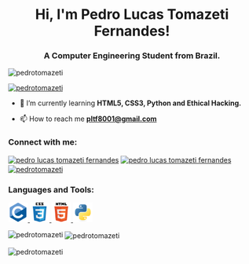 <h1 align="center">Hi, I'm Pedro Lucas Tomazeti Fernandes!</h1>
<h3 align="center">A Computer Engineering Student from Brazil.</h3>

<p align="left"> <img src="https://komarev.com/ghpvc/?username=pedrotomazeti&label=Profile%20views&color=0e75b6&style=flat" alt="pedrotomazeti" /> </p>

<p align="left"> <a href="https://github.com/ryo-ma/github-profile-trophy"><img src="https://github-profile-trophy.vercel.app/?username=pedrotomazeti" alt="pedrotomazeti" /></a> </p>

- 🌱 I’m currently learning **HTML5, CSS3, Python and Ethical Hacking.**

- 📫 How to reach me **pltf8001@gmail.com**

<h3 align="left">Connect with me:</h3>
<p align="left">
<a href="https://linkedin.com/in/pedro lucas tomazeti fernandes" target="blank"><img align="center" src="https://raw.githubusercontent.com/rahuldkjain/github-profile-readme-generator/master/src/images/icons/Social/linked-in-alt.svg" alt="pedro lucas tomazeti fernandes" height="30" width="40" /></a>
<a href="https://fb.com/pedro lucas tomazeti fernandes" target="blank"><img align="center" src="https://raw.githubusercontent.com/rahuldkjain/github-profile-readme-generator/master/src/images/icons/Social/facebook.svg" alt="pedro lucas tomazeti fernandes" height="30" width="40" /></a>
<a href="https://instagram.com/pedrotomazeti" target="blank"><img align="center" src="https://raw.githubusercontent.com/rahuldkjain/github-profile-readme-generator/master/src/images/icons/Social/instagram.svg" alt="pedrotomazeti" height="30" width="40" /></a>
</p>

<h3 align="left">Languages and Tools:</h3>
<p align="left"> <a href="https://www.cprogramming.com/" target="_blank"> <img src="https://raw.githubusercontent.com/devicons/devicon/master/icons/c/c-original.svg" alt="c" width="40" height="40"/> </a> <a href="https://www.w3schools.com/css/" target="_blank"> <img src="https://raw.githubusercontent.com/devicons/devicon/master/icons/css3/css3-original-wordmark.svg" alt="css3" width="40" height="40"/> </a> <a href="https://www.w3.org/html/" target="_blank"> <img src="https://raw.githubusercontent.com/devicons/devicon/master/icons/html5/html5-original-wordmark.svg" alt="html5" width="40" height="40"/> </a> <a href="https://www.python.org" target="_blank"> <img src="https://raw.githubusercontent.com/devicons/devicon/master/icons/python/python-original.svg" alt="python" width="40" height="40"/> </a> </p>

<p><img align="left" src="https://github-readme-stats.vercel.app/api/top-langs?username=pedrotomazeti&show_icons=true&locale=en&layout=compact" alt="pedrotomazeti" /></p>

<p>&nbsp;<img align="center" src="https://github-readme-stats.vercel.app/api?username=pedrotomazeti&show_icons=true&locale=en" alt="pedrotomazeti" /></p>

<p><img align="center" src="https://github-readme-streak-stats.herokuapp.com/?user=pedrotomazeti&" alt="pedrotomazeti" /></p>
